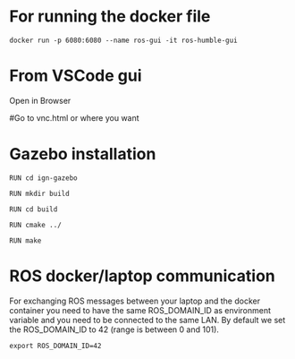# For running the docker file
```
docker run -p 6080:6080 --name ros-gui -it ros-humble-gui
```
# From VSCode gui
Open in Browser

#Go to vnc.html or where you want

# Gazebo installation
```
RUN cd ign-gazebo
```

```
RUN mkdir build
```

```
RUN cd build
```

```
RUN cmake ../
```

```
RUN make
```

# ROS docker/laptop communication
For exchanging ROS messages between your laptop and the docker container you need to have the same ROS_DOMAIN_ID as environment variable and you need to be connected to the same LAN. 
By default we set the ROS_DOMAIN_ID to 42 (range is between 0 and 101).
```
export ROS_DOMAIN_ID=42
```